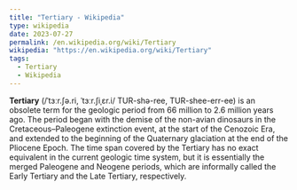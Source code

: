 ```yaml
---
title: "Tertiary - Wikipedia"
type: wikipedia
date: 2023-07-27
permalink: /en.wikipedia.org/wiki/Tertiary
wikipedia: "https://en.wikipedia.org/wiki/Tertiary"
tags:
  - Tertiary
  - Wikipedia
---
```

**Tertiary** (/ˈtɜːr.ʃə.ri, ˈtɜːr.ʃiˌɛr.i/ TUR-shə-ree, TUR-shee-err-ee) is an obsolete term for the geologic period from 66 million to 2.6 million years ago. The period began with the demise of the non-avian dinosaurs in the Cretaceous–Paleogene extinction event, at the start of the Cenozoic Era, and extended to the beginning of the Quaternary glaciation at the end of the Pliocene Epoch. The time span covered by the Tertiary has no exact equivalent in the current geologic time system, but it is essentially the merged Paleogene and Neogene periods, which are informally called the Early Tertiary and the Late Tertiary, respectively.